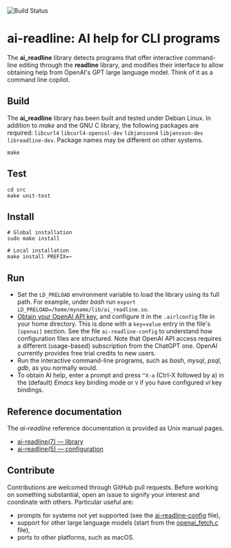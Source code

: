 ![Build Status](https://img.shields.io/github/actions/workflow/status/dspinellis/ai-readline/main.yml?branch=main)

# ai-readline: AI help for CLI programs
The __ai_readline__
library detects programs that offer interactive command-line editing
through the __readline__ library,
and modifies their interface to allow obtaining help from OpenAI's
GPT large language model.
Think of it as a command line copilot.

## Build
The __ai_readline__
library has been built and tested under Debian Linux.
In addition to _make_ and the GNU C library,
the following packages are required:
`libcurl4`
`libcurl4-openssl-dev`
`libjansson4`
`libjansson-dev`
`libreadline-dev`.
Package names may be different on other systems.

```
make
```

## Test

```
cd src
make unit-test
```

## Install

```
# Global installation
sudo make install

# Local installation
make install PREFIX=~
```

## Run

* Set the `LD_PRELOAD` environment variable to load the library using its
  full path.
  For example, under _bash_ run
  `export LD_PRELOAD=/home/myname/lib/ai_readline.so`.
* [Obtain your OpenAI API key](https://platform.openai.com/signup),
  and configure it in the `.airlconfig` file in your home directory.
  This is done with a `key=value` entry in the file's `[openai]` section.
  See the file `ai-readline-config` to understand how configuration
  files are structured.
  Note that OpenAI API access requires a different (usage-based)
  subscription from the ChatGPT one.
  OpenAI currently provides free trial credits to new users.
* Run the interactive command-line programs, such as
  _bash_, _mysql_, _psql_, _gdb_, as you normally would.
* To obtain AI help, enter a prompt and press `^X-a` (Ctrl-X followed by a)
  in the (default) _Emacs_ key binding mode or `V` if you have configured
  _vi_ key bindings.


## Reference documentation

The _ai-readline_ reference documentation is provided as Unix manual
pages.
* [ai-readline(7) — library](https://dspinellis.github.io/manview/?src=https%3A%2F%2Fraw.githubusercontent.com%2Fdspinellis%2Fai-readline%2Fmain%2Fai_readline.7&name=ai_readline(7)&link=https%3A%2F%2Fgithub.com%2Fdspinellis%2Fai-readline)
* [ai-readline(5) — configuration](https://dspinellis.github.io/manview/?src=https%3A%2F%2Fraw.githubusercontent.com%2Fdspinellis%2Fai-readline%2Fmain%2Fai_readline.5&name=ai_readline(5)&link=https%3A%2F%2Fgithub.com%2Fdspinellis%2Fai-readline)


## Contribute

Contributions are welcomed through GitHub pull requests.
Before working on something substantial,
open an issue to signify your interest and coordinate with others.
Particular useful are:
* prompts for systems not yet supported
  (see the [ai-readline-config](ai-readline-config) file),
* support for other large language models
  (start from the [openai_fetch.c](openai_fetch.c) file),
* ports to other platforms, such as macOS.
